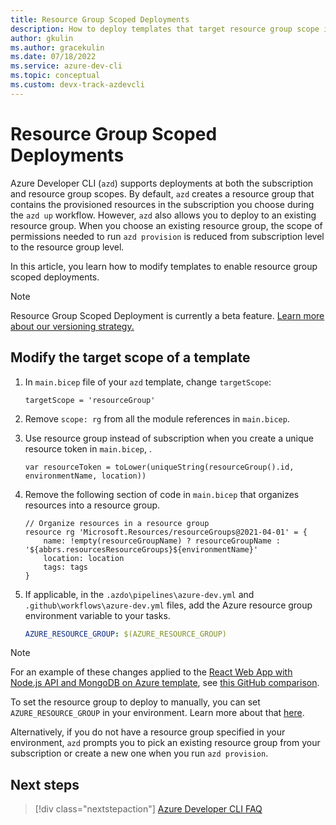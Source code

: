 ```yaml
---
title: Resource Group Scoped Deployments
description: How to deploy templates that target resource group scope instead of subscription scope with the Azure Developer CLI (azd)
author: gkulin
ms.author: gracekulin
ms.date: 07/18/2022
ms.service: azure-dev-cli
ms.topic: conceptual
ms.custom: devx-track-azdevcli
---
```


# Resource Group Scoped Deployments

Azure Developer CLI (`azd`) supports deployments at both the subscription and resource group scopes. By default, `azd` creates a resource group that contains the provisioned resources in the subscription you choose during the `azd up` workflow. However, `azd` also allows you to deploy to an existing resource group. When you choose an existing resource group, the scope of permissions needed to run `azd provision` is reduced from subscription level to the resource group level.

In this article, you learn how to modify templates to enable resource group scoped deployments.

> [!NOTE]
> Resource Group Scoped Deployment is currently a beta feature.
> [Learn more about our versioning strategy.](./feature-versioning.md)

## Modify the target scope of a template

1. In `main.bicep` file of your `azd` template, change `targetScope`:

    ```bicep
    targetScope = 'resourceGroup'
    ```

1. Remove `scope: rg` from all the module references in `main.bicep`.

1. Use resource group instead of subscription when you create a unique resource token in `main.bicep`, .

    ```bicep
    var resourceToken = toLower(uniqueString(resourceGroup().id, environmentName, location))
    ```

1. Remove the following section of code in `main.bicep` that organizes resources into a resource group.

    ```bicep
    // Organize resources in a resource group
    resource rg 'Microsoft.Resources/resourceGroups@2021-04-01' = {
        name: !empty(resourceGroupName) ? resourceGroupName : '${abbrs.resourcesResourceGroups}${environmentName}'
        location: location
        tags: tags
    }
    ```

1. If applicable, in the `.azdo\pipelines\azure-dev.yml` and `.github\workflows\azure-dev.yml` files, add the Azure resource group environment variable to your tasks.

    ```yml
    AZURE_RESOURCE_GROUP: $(AZURE_RESOURCE_GROUP)
    ```

> [!NOTE]
> For an example of these changes applied to the [React Web App with Node.js API and MongoDB on Azure template](https://github.com/Azure-Samples/todo-nodejs-mongo), see [this GitHub comparison](https://github.com/Azure-Samples/todo-nodejs-mongo/compare/main...ellismg:todo-nodejs-mongo:ellismg/move-to-rg-scope).

To set the resource group to deploy to manually, you can set `AZURE_RESOURCE_GROUP` in your environment. Learn more about that [here](./manage-environment-variables.md#user-provided-environment-variables).

Alternatively, if you do not have a resource group specified in your environment, `azd` prompts you to pick an existing resource group from your subscription or create a new one when you run `azd provision`.

## Next steps

> [!div class="nextstepaction"]
> [Azure Developer CLI FAQ](./faq.yml)
